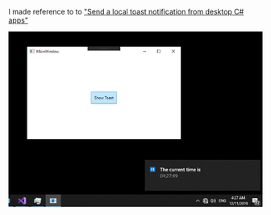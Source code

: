 I made reference to to ["Send a local toast notification from desktop C# apps"](https://docs.microsoft.com/en-us/windows/uwp/design/shell/tiles-and-notifications/send-local-toast-desktop)

![How it looks like](toast.png)